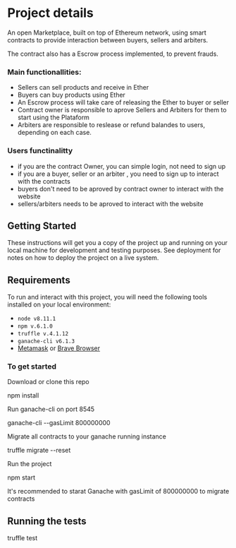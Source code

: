 # Project details

An open Marketplace, built on top of Ethereum network, using smart contracts to provide interaction between buyers, sellers and arbiters.

The contract also has a Escrow process implemented, to prevent frauds.

### Main functionallities:
* Sellers can sell products and receive in Ether
* Buyers can buy products using Ether
* An Escrow process will take care of releasing the Ether to buyer or seller
* Contract owner is responsible to aprove Sellers and Arbiters for them to start using the Plataform
* Arbiters are responsible to reslease or refund balandes to users, depending on each case.


### Users functinalitty
* if you are the contract Owner, you can simple login, not need to sign up
* if you are a buyer, seller or an arbiter , you need to sign up to interact with the contracts
* buyers don't need to be aproved by contract owner to interact with the website
* sellers/arbiters needs to be aproved to interact with the website


## Getting Started

These instructions will get you a copy of the project up and running on your local machine for development and testing purposes. See deployment for notes on how to deploy the project on a live system.

## Requirements

To run and interact with this project, you will need the following tools installed on your local environment:

* ```node v8.11.1```
* ```npm v.6.1.0``` 
* ```truffle v.4.1.12 ```
* ```ganache-cli v6.1.3```
* [Metamask](https://metamask.io/) or [Brave Browser](https://brave.com/)

### To get started

Download or clone this repo

npm install

Run ganache-cli on port 8545

ganache-cli --gasLimit 800000000

Migrate all contracts to your ganache running instance

truffle migrate --reset

Run the project

npm start


It's recommended to starat Ganache with gasLimit of 800000000 to migrate contracts

## Running the tests
truffle test

